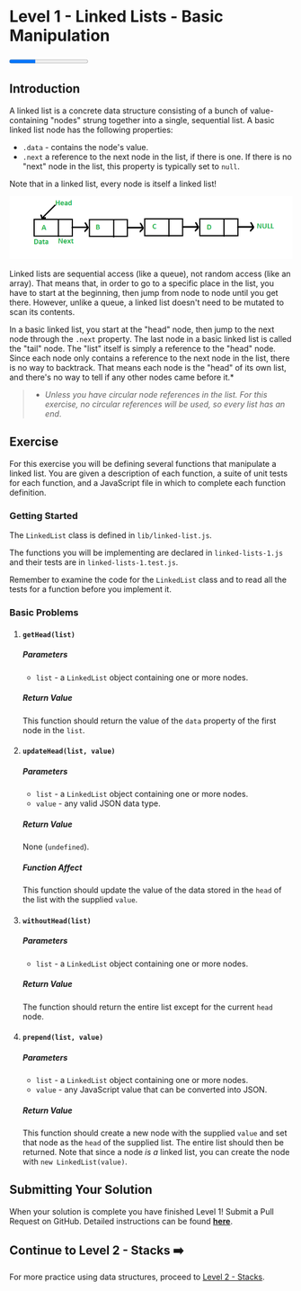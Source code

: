 # Level 1 - Linked Lists - Basic Manipulation

<progress value="3" max="9"></progress>

## Introduction

A linked list is a concrete data structure consisting of a bunch of value-containing "nodes" strung together into a single, sequential list. A basic linked list node has the following properties:

- `.data` - contains the node's value.
- `.next` a reference to the next node in the list, if there is one. If there is no "next" node in the list, this property is typically set to `null`.

Note that in a linked list, every node is itself a linked list!

![Linked Lists](linked-list.png)

Linked lists are sequential access (like a queue), not random access (like an array). That means that, in order to go to a specific place in the list, you have to start at the beginning, then jump from node to node until you get there. However, unlike a queue, a linked list doesn't need to be mutated to scan its contents.

In a basic linked list, you start at the "head" node, then jump to the next node through the `.next` property. The last node in a basic linked list is called the "tail" node. The "list" itself is simply a reference to the "head" node. Since each node only contains a reference to the next node in the list, there is no way to backtrack. That means each node is the "head" of its own list, and there's no way to tell if any other nodes came before it.\*

> - _Unless you have circular node references in the list. For this exercise, no circular references will be used, so every list has an end_.

## Exercise

For this exercise you will be defining several functions that manipulate a linked list. You are given a description of each function, a suite of unit tests for each function, and a JavaScript file in which to complete each function definition.

### Getting Started

The `LinkedList` class is defined in `lib/linked-list.js`.

The functions you will be implementing are declared in `linked-lists-1.js` and their tests are in `linked-lists-1.test.js`.

Remember to examine the code for the `LinkedList` class and to read all the tests for a function before you implement it.

### Basic Problems

1. #### `getHead(list)`

   ##### Parameters

   - `list` - a `LinkedList` object containing one or more nodes.

   ##### Return Value

   This function should return the value of the `data` property of the first node in the `list`.

1. #### `updateHead(list, value)`

   ##### Parameters

   - `list` - a `LinkedList` object containing one or more nodes.
   - `value` - any valid JSON data type.

   ##### Return Value

   None (`undefined`).

   ##### Function Affect

   This function should update the value of the data stored in the `head` of the list with the supplied `value`.

1. #### `withoutHead(list)`

   ##### Parameters

   - `list` - a `LinkedList` object containing one or more nodes.

   ##### Return Value

   The function should return the entire list except for the current `head` node.

1. #### `prepend(list, value)`

   ##### Parameters

   - `list` - a `LinkedList` object containing one or more nodes.
   - `value` - any JavaScript value that can be converted into JSON.

   ##### Return Value

   This function should create a new node with the supplied `value` and set that node as the `head` of the supplied list. The entire list should then be returned. Note that since a node _is a_ linked list, you can create the node with `new LinkedList(value)`.

## Submitting Your Solution

When your solution is complete you have finished Level 1! Submit a Pull Request on GitHub. Detailed instructions can be found [**here**](https://lms.learningfuze.com/code-guides/Learning-Fuze/curriculum/submitting-your-solution).

## Continue to Level 2 - Stacks ➡️

For more practice using data structures, proceed to [Level 2 - Stacks](../level2/stacks.md).
